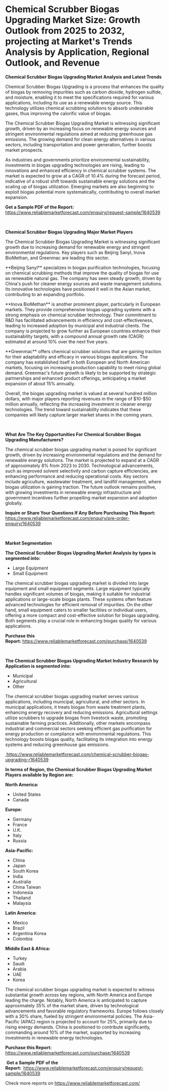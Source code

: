<p><h1>Chemical Scrubber Biogas Upgrading Market Size: Growth Outlook from 2025 to 2032, projecting at Market's Trends Analysis by Application, Regional Outlook, and Revenue</h1></p><p><strong>Chemical Scrubber Biogas Upgrading Market Analysis and Latest Trends</strong></p>
<p><p>Chemical Scrubber Biogas Upgrading is a process that enhances the quality of biogas by removing impurities such as carbon dioxide, hydrogen sulfide, and moisture, enabling it to meet the specifications required for various applications, including its use as a renewable energy source. This technology utilizes chemical scrubbing solutions to absorb undesirable gases, thus improving the calorific value of biogas.</p><p>The Chemical Scrubber Biogas Upgrading Market is witnessing significant growth, driven by an increasing focus on renewable energy sources and stringent environmental regulations aimed at reducing greenhouse gas emissions. The growing demand for clean energy alternatives in various sectors, including transportation and power generation, further boosts market prospects. </p><p>As industries and governments prioritize environmental sustainability, investments in biogas upgrading technologies are rising, leading to innovations and enhanced efficiency in chemical scrubber systems. The market is expected to grow at a CAGR of 10.4% during the forecast period, indicative of a robust shift towards sustainable energy solutions and the scaling up of biogas utilization. Emerging markets are also beginning to exploit biogas potential more systematically, contributing to overall market expansion.</p></p>
<p><strong>Get a Sample PDF of the Report:&nbsp;</strong> <a href="https://www.reliablemarketforecast.com/enquiry/request-sample/1640539?utm_campaign=2888&utm_medium=2&utm_source=Github&utm_content=ia&utm_term=27022025&utm_id=chemical-scrubber-biogas-upgrading">https://www.reliablemarketforecast.com/enquiry/request-sample/1640539</a></p>
<p>&nbsp;</p>
<p><strong>Chemical Scrubber Biogas Upgrading Major Market Players</strong></p>
<p><p>The Chemical Scrubber Biogas Upgrading Market is witnessing significant growth due to increasing demand for renewable energy and stringent environmental regulations. Key players such as Beijing Sanyl, Inova BioMethan, and Greenmac are leading this sector.</p><p>**Beijing Sanyl** specializes in biogas purification technologies, focusing on chemical scrubbing methods that improve the quality of biogas for use as renewable natural gas. The company has seen steady growth, driven by China's push for cleaner energy sources and waste management solutions. Its innovative technologies have positioned it well in the Asian market, contributing to an expanding portfolio.</p><p>**Inova BioMethan** is another prominent player, particularly in European markets. They provide comprehensive biogas upgrading systems with a strong emphasis on chemical scrubber technology. Their commitment to R&D has facilitated advancements in efficiency and cost-effectiveness, leading to increased adoption by municipal and industrial clients. The company is projected to grow further as European countries enhance their sustainability targets, with a compound annual growth rate (CAGR) estimated at around 10% over the next five years.</p><p>**Greenmac** offers chemical scrubber solutions that are gaining traction for their adaptability and efficacy in various biogas applications. The company has established itself in both European and North American markets, focusing on increasing production capability to meet rising global demand. Greenmac's future growth is likely to be supported by strategic partnerships and enhanced product offerings, anticipating a market expansion of about 15% annually.</p><p>Overall, the biogas upgrading market is valued at several hundred million dollars, with major players reporting revenues in the range of $10-$50 million annually, reflecting the increasing investment in cleaner energy technologies. The trend toward sustainability indicates that these companies will likely capture larger market shares in the coming years.</p></p>
<p>&nbsp;</p>
<p><strong>What Are The Key Opportunities For Chemical Scrubber Biogas Upgrading Manufacturers?</strong></p>
<p><p>The chemical scrubber biogas upgrading market is poised for significant growth, driven by increasing environmental regulations and the demand for renewable energy solutions. The market is projected to expand at a CAGR of approximately 8% from 2023 to 2030. Technological advancements, such as improved solvent selectivity and carbon capture efficiencies, are enhancing performance and reducing operational costs. Key sectors include agriculture, wastewater treatment, and landfill management, where biogas utilization is gaining traction. The future outlook remains positive, with growing investments in renewable energy infrastructure and government incentives further propelling market expansion and adoption globally.</p></p>
<p><strong>Inquire or Share Your Questions If Any Before Purchasing This Report:</strong> <a href="https://www.reliablemarketforecast.com/enquiry/pre-order-enquiry/1640539?utm_campaign=2888&utm_medium=2&utm_source=Github&utm_content=ia&utm_term=27022025&utm_id=chemical-scrubber-biogas-upgrading">https://www.reliablemarketforecast.com/enquiry/pre-order-enquiry/1640539</a></p>
<p>&nbsp;</p>
<p><strong>Market Segmentation</strong></p>
<p><strong>The Chemical Scrubber Biogas Upgrading Market Analysis by types is segmented into:</strong></p>
<p><ul><li>Large Equipment</li><li>Small Equipment</li></ul></p>
<p><p>The chemical scrubber biogas upgrading market is divided into large equipment and small equipment segments. Large equipment typically handles significant volumes of biogas, making it suitable for industrial applications or large-scale biogas plants. These systems often feature advanced technologies for efficient removal of impurities. On the other hand, small equipment caters to smaller facilities or individual users, offering a more compact and cost-effective solution for biogas upgrading. Both segments play a crucial role in enhancing biogas quality for various applications.</p></p>
<p><strong>Purchase this Report:&nbsp;</strong><a href="https://www.reliablemarketforecast.com/purchase/1640539?utm_campaign=2888&utm_medium=2&utm_source=Github&utm_content=ia&utm_term=27022025&utm_id=chemical-scrubber-biogas-upgrading">https://www.reliablemarketforecast.com/purchase/1640539</a></p>
<p>&nbsp;</p>
<p><strong>The Chemical Scrubber Biogas Upgrading Market Industry Research by Application is segmented into:</strong></p>
<p><ul><li>Municipal</li><li>Agricultural</li><li>Other</li></ul></p>
<p><p>The chemical scrubber biogas upgrading market serves various applications, including municipal, agricultural, and other sectors. In municipal applications, it treats biogas from waste treatment plants, enhancing energy recovery and reducing emissions. Agricultural settings utilize scrubbers to upgrade biogas from livestock waste, promoting sustainable farming practices. Additionally, other markets encompass industrial and commercial sectors seeking efficient gas purification for energy production or compliance with environmental regulations. This technology boosts biogas quality, facilitating its integration into energy systems and reducing greenhouse gas emissions.</p></p>
<p><a href="https://www.reliablemarketforecast.com/chemical-scrubber-biogas-upgrading-r1640539?utm_campaign=2888&utm_medium=2&utm_source=Github&utm_content=ia&utm_term=27022025&utm_id=chemical-scrubber-biogas-upgrading">&nbsp;https://www.reliablemarketforecast.com/chemical-scrubber-biogas-upgrading-r1640539</a></p>
<p><strong>In terms of Region, the Chemical Scrubber Biogas Upgrading Market Players available by Region are:</strong></p>
<p>
    <p> <strong> North America: </strong>
        <ul>
            <li>United States</li>
            <li>Canada</li>
        </ul>
        </p> 
    <p> <strong> Europe: </strong>
        <ul>
            <li>Germany</li>
            <li>France</li>
            <li>U.K.</li>
            <li>Italy</li>
            <li>Russia</li>
        </ul>
        </p> 
    <p> <strong> Asia-Pacific: </strong>
        <ul>
            <li>China</li>
            <li>Japan</li>
            <li>South Korea</li>
            <li>India</li>
            <li>Australia</li>
            <li>China Taiwan</li>
            <li>Indonesia</li>
            <li>Thailand</li>
            <li>Malaysia</li>
        </ul>
        </p> 
    <p> <strong> Latin America: </strong>
        <ul>
            <li>Mexico</li>
            <li>Brazil</li>
            <li>Argentina Korea</li>
            <li>Colombia</li>
        </ul>
        </p> 
    <p> <strong> Middle East & Africa: </strong>
        <ul>
            <li>Turkey</li>
            <li>Saudi</li>
            <li>Arabia</li>
            <li>UAE</li>
            <li>Korea</li>
        </ul>
    </p>
    </p>
<p><p>The chemical scrubber biogas upgrading market is expected to witness substantial growth across key regions, with North America and Europe leading the charge. Notably, North America is anticipated to capture approximately 35% of the market share, driven by technological advancements and favorable regulatory frameworks. Europe follows closely with a 30% share, fueled by stringent environmental policies. The Asia-Pacific (APAC) region is projected to account for 25%, primarily due to rising energy demands. China is positioned to contribute significantly, commanding around 10% of the market, supported by increasing investments in renewable energy technologies.</p></p>
<p><strong>Purchase this Report: </strong><a href="https://www.reliablemarketforecast.com/purchase/1640539?utm_campaign=2888&utm_medium=2&utm_source=Github&utm_content=ia&utm_term=27022025&utm_id=chemical-scrubber-biogas-upgrading">https://www.reliablemarketforecast.com/purchase/1640539</a></p>
<p>&nbsp;<strong>Get a Sample PDF of the Report:&nbsp;&nbsp;</strong><a href="https://www.reliablemarketforecast.com/enquiry/request-sample/1640539?utm_campaign=2888&utm_medium=2&utm_source=Github&utm_content=ia&utm_term=27022025&utm_id=chemical-scrubber-biogas-upgrading">https://www.reliablemarketforecast.com/enquiry/request-sample/1640539</a></p>
<p><strong></strong></p>
<p>Check more reports on <a href="https://www.reliablemarketforecast.com/?utm_campaign=2888&utm_medium=2&utm_source=Github&utm_content=ia&utm_term=27022025&utm_id=chemical-scrubber-biogas-upgrading">https://www.reliablemarketforecast.com/</a></p>
